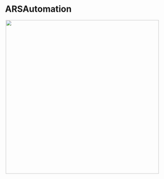 # ARSAutomation
<p align="center">
  <img width="500" height="500" src="readmeData/output.gif">
</p>
